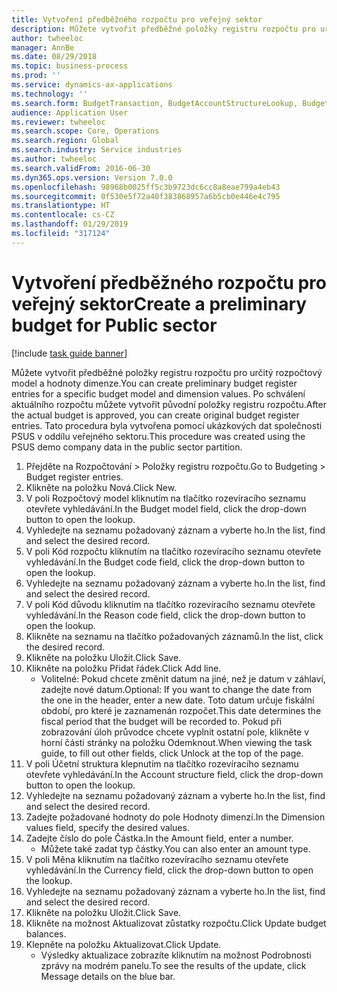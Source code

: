 ```yaml
---
title: Vytvoření předběžného rozpočtu pro veřejný sektor
description: Můžete vytvořit předběžné položky registru rozpočtu pro určitý rozpočtový model a hodnoty dimenze.
author: twheeloc
manager: AnnBe
ms.date: 08/29/2018
ms.topic: business-process
ms.prod: ''
ms.service: dynamics-ax-applications
ms.technology: ''
ms.search.form: BudgetTransaction, BudgetAccountStructureLookup, BudgetTransactionMultiPost
audience: Application User
ms.reviewer: twheeloc
ms.search.scope: Core, Operations
ms.search.region: Global
ms.search.industry: Service industries
ms.author: twheeloc
ms.search.validFrom: 2016-06-30
ms.dyn365.ops.version: Version 7.0.0
ms.openlocfilehash: 98968b0025ff5c3b9723dc6cc8a8eae799a4eb43
ms.sourcegitcommit: 0f530e5f72a40f383868957a6b5cb0e446e4c795
ms.translationtype: HT
ms.contentlocale: cs-CZ
ms.lasthandoff: 01/29/2019
ms.locfileid: "317124"
---
```

# <a name="create-a-preliminary-budget-for-public-sector"></a><span data-ttu-id="bda55-103">Vytvoření předběžného rozpočtu pro veřejný sektor</span><span class="sxs-lookup"><span data-stu-id="bda55-103">Create a preliminary budget for Public sector</span></span>

[!include [task guide banner](../../includes/task-guide-banner.md)]

<span data-ttu-id="bda55-104">Můžete vytvořit předběžné položky registru rozpočtu pro určitý rozpočtový model a hodnoty dimenze.</span><span class="sxs-lookup"><span data-stu-id="bda55-104">You can create preliminary budget register entries for a specific budget model and dimension values.</span></span> <span data-ttu-id="bda55-105">Po schválení aktuálního rozpočtu můžete vytvořit původní položky registru rozpočtu.</span><span class="sxs-lookup"><span data-stu-id="bda55-105">After the actual budget is approved, you can create original budget register entries.</span></span> <span data-ttu-id="bda55-106">Tato procedura byla vytvořena pomocí ukázkových dat společnosti PSUS v oddílu veřejného sektoru.</span><span class="sxs-lookup"><span data-stu-id="bda55-106">This procedure was created using the PSUS demo company data in the public sector partition.</span></span>

1. <span data-ttu-id="bda55-107">Přejděte na Rozpočtování > Položky registru rozpočtu.</span><span class="sxs-lookup"><span data-stu-id="bda55-107">Go to Budgeting > Budget register entries.</span></span>
2. <span data-ttu-id="bda55-108">Klikněte na položku Nová.</span><span class="sxs-lookup"><span data-stu-id="bda55-108">Click New.</span></span>
3. <span data-ttu-id="bda55-109">V poli Rozpočtový model kliknutím na tlačítko rozevíracího seznamu otevřete vyhledávání.</span><span class="sxs-lookup"><span data-stu-id="bda55-109">In the Budget model field, click the drop-down button to open the lookup.</span></span>
4. <span data-ttu-id="bda55-110">Vyhledejte na seznamu požadovaný záznam a vyberte ho.</span><span class="sxs-lookup"><span data-stu-id="bda55-110">In the list, find and select the desired record.</span></span>
5. <span data-ttu-id="bda55-111">V poli Kód rozpočtu kliknutím na tlačítko rozevíracího seznamu otevřete vyhledávání.</span><span class="sxs-lookup"><span data-stu-id="bda55-111">In the Budget code field, click the drop-down button to open the lookup.</span></span>
6. <span data-ttu-id="bda55-112">Vyhledejte na seznamu požadovaný záznam a vyberte ho.</span><span class="sxs-lookup"><span data-stu-id="bda55-112">In the list, find and select the desired record.</span></span>
7. <span data-ttu-id="bda55-113">V poli Kód důvodu kliknutím na tlačítko rozevíracího seznamu otevřete vyhledávání.</span><span class="sxs-lookup"><span data-stu-id="bda55-113">In the Reason code field, click the drop-down button to open the lookup.</span></span>
8. <span data-ttu-id="bda55-114">Klikněte na seznamu na tlačítko požadovaných záznamů.</span><span class="sxs-lookup"><span data-stu-id="bda55-114">In the list, click the desired record.</span></span>
9. <span data-ttu-id="bda55-115">Klikněte na položku Uložit.</span><span class="sxs-lookup"><span data-stu-id="bda55-115">Click Save.</span></span>
10. <span data-ttu-id="bda55-116">Klikněte na položku Přidat řádek.</span><span class="sxs-lookup"><span data-stu-id="bda55-116">Click Add line.</span></span>
    * <span data-ttu-id="bda55-117">Volitelné: Pokud chcete změnit datum na jiné, než je datum v záhlaví, zadejte nové datum.</span><span class="sxs-lookup"><span data-stu-id="bda55-117">Optional: If you want to change the date from the one in the header, enter a new date.</span></span> <span data-ttu-id="bda55-118">Toto datum určuje fiskální období, pro které je zaznamenán rozpočet.</span><span class="sxs-lookup"><span data-stu-id="bda55-118">This date determines the fiscal period that the budget will be recorded to.</span></span> <span data-ttu-id="bda55-119">Pokud při zobrazování úloh průvodce chcete vyplnit ostatní pole, klikněte v horní části stránky na položku Odemknout.</span><span class="sxs-lookup"><span data-stu-id="bda55-119">When viewing the task guide, to fill out other fields, click Unlock at the top of the page.</span></span>  
11. <span data-ttu-id="bda55-120">V poli Účetní struktura klepnutím na tlačítko rozevíracího seznamu otevřete vyhledávání.</span><span class="sxs-lookup"><span data-stu-id="bda55-120">In the Account structure field, click the drop-down button to open the lookup.</span></span>
12. <span data-ttu-id="bda55-121">Vyhledejte na seznamu požadovaný záznam a vyberte ho.</span><span class="sxs-lookup"><span data-stu-id="bda55-121">In the list, find and select the desired record.</span></span>
13. <span data-ttu-id="bda55-122">Zadejte požadované hodnoty do pole Hodnoty dimenzí.</span><span class="sxs-lookup"><span data-stu-id="bda55-122">In the Dimension values field, specify the desired values.</span></span>
14. <span data-ttu-id="bda55-123">Zadejte číslo do pole Částka.</span><span class="sxs-lookup"><span data-stu-id="bda55-123">In the Amount field, enter a number.</span></span>
    * <span data-ttu-id="bda55-124">Můžete také zadat typ částky.</span><span class="sxs-lookup"><span data-stu-id="bda55-124">You can also enter an amount type.</span></span>  
15. <span data-ttu-id="bda55-125">V poli Měna kliknutím na tlačítko rozevíracího seznamu otevřete vyhledávání.</span><span class="sxs-lookup"><span data-stu-id="bda55-125">In the Currency field, click the drop-down button to open the lookup.</span></span>
16. <span data-ttu-id="bda55-126">Vyhledejte na seznamu požadovaný záznam a vyberte ho.</span><span class="sxs-lookup"><span data-stu-id="bda55-126">In the list, find and select the desired record.</span></span>
17. <span data-ttu-id="bda55-127">Klikněte na položku Uložit.</span><span class="sxs-lookup"><span data-stu-id="bda55-127">Click Save.</span></span>
18. <span data-ttu-id="bda55-128">Klikněte na možnost Aktualizovat zůstatky rozpočtu.</span><span class="sxs-lookup"><span data-stu-id="bda55-128">Click Update budget balances.</span></span>
19. <span data-ttu-id="bda55-129">Klepněte na položku Aktualizovat.</span><span class="sxs-lookup"><span data-stu-id="bda55-129">Click Update.</span></span>
    * <span data-ttu-id="bda55-130">Výsledky aktualizace zobrazíte kliknutím na možnost Podrobnosti zprávy na modrém panelu.</span><span class="sxs-lookup"><span data-stu-id="bda55-130">To see the results of the update, click Message details on the blue bar.</span></span>  


